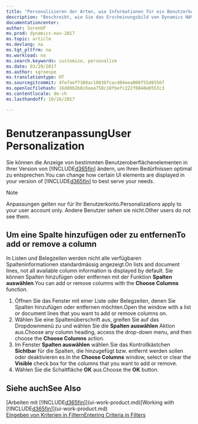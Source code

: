 ```yaml
---
title: "Personalisieren der Arten, wie Informationen für ein Benutzerkonto angezeigt werden"
description: "Beschreibt, wie Sie das Erscheinungsbild von Dynamics NAV für Ihr Benutzerkonto anpassen."
documentationcenter: 
author: SorenGP
ms.prod: dynamics-nav-2017
ms.topic: article
ms.devlang: na
ms.tgt_pltfrm: na
ms.workload: na
ms.search.keywords: customize, personalize
ms.date: 03/29/2017
ms.author: sgroespe
ms.translationtype: HT
ms.sourcegitcommit: 4fefaef7380ac10836fcac404eea006f55d8556f
ms.openlocfilehash: 16d89b2b8c6eaa758c18fbefc222f0840e6553c3
ms.contentlocale: de-ch
ms.lasthandoff: 10/16/2017

---
```

# <a name="user-personalization"></a><span data-ttu-id="098cd-103">Benutzeranpassung</span><span class="sxs-lookup"><span data-stu-id="098cd-103">User Personalization</span></span>
<span data-ttu-id="098cd-104">Sie können die Anzeige von bestimmten Benutzeroberflächenelementen in Ihrer Version von [!INCLUDE[d365fin](includes/d365fin_md.md)] ändern, um Ihren Bedürfnissen optimal zu entsprechen.</span><span class="sxs-lookup"><span data-stu-id="098cd-104">You can change how certain UI elements are displayed in your version of [!INCLUDE[d365fin](includes/d365fin_md.md)] to best serve your needs.</span></span>

> [!NOTE]  
>   <span data-ttu-id="098cd-105">Anpassungen gelten nur für Ihr Benutzerkonto.</span><span class="sxs-lookup"><span data-stu-id="098cd-105">Personalizations apply to your user account only.</span></span> <span data-ttu-id="098cd-106">Andere Benutzer sehen sie nicht.</span><span class="sxs-lookup"><span data-stu-id="098cd-106">Other users do not see them.</span></span>

## <a name="to-add-or-remove-a-column"></a><span data-ttu-id="098cd-107">Um eine Spalte hinzufügen oder zu entfernen</span><span class="sxs-lookup"><span data-stu-id="098cd-107">To add or remove a column</span></span>
<span data-ttu-id="098cd-108">In Listen und Belegzeilen werden nicht alle verfügbaren Spalteninformationen standardmässig angezeigt.</span><span class="sxs-lookup"><span data-stu-id="098cd-108">On lists and document lines, not all available column information is displayed by default.</span></span> <span data-ttu-id="098cd-109">Sie können Spalten hinzufügen oder entfernen mit der Funktion **Spalten auswählen**.</span><span class="sxs-lookup"><span data-stu-id="098cd-109">You can add or remove columns with the **Choose Columns** function.</span></span>

1. <span data-ttu-id="098cd-110">Öffnen Sie das Fenster mit einer Liste oder Belegzeilen, denen Sie Spalten hinzufügen oder entfernen möchten.</span><span class="sxs-lookup"><span data-stu-id="098cd-110">Open the window with a list or document lines that you want to add or remove columns on.</span></span>
2. <span data-ttu-id="098cd-111">Wählen Sie eine Spaltenüberschrift aus, greifen Sie auf das Dropdownmenü zu und wählen Sie die **Spalten auswählen** Aktion aus.</span><span class="sxs-lookup"><span data-stu-id="098cd-111">Choose any column heading, access the drop-down menu, and then choose the **Choose Columns** action.</span></span>
3. <span data-ttu-id="098cd-112">Im Fenster **Spalten auswählen** wählen Sie das Kontrollkästchen **Sichtbar** für die Spalten, die hinzugefügt bzw. entfernt werden sollen oder deaktivieren es.</span><span class="sxs-lookup"><span data-stu-id="098cd-112">In the **Choose Columns** window, select or clear the **Visible** check box for the columns that you want to add or remove.</span></span>
4. <span data-ttu-id="098cd-113">Wählen Sie die Schaltfläche **OK** aus.</span><span class="sxs-lookup"><span data-stu-id="098cd-113">Choose the **OK** button.</span></span>

## <a name="see-also"></a><span data-ttu-id="098cd-114">Siehe auch</span><span class="sxs-lookup"><span data-stu-id="098cd-114">See Also</span></span>
<span data-ttu-id="098cd-115">[Arbeiten mit [!INCLUDE[d365fin](includes/d365fin_md.md)]](ui-work-product.md)</span><span class="sxs-lookup"><span data-stu-id="098cd-115">[Working with [!INCLUDE[d365fin](includes/d365fin_md.md)]](ui-work-product.md)</span></span>  
[<span data-ttu-id="098cd-116">Eingeben von Kriterien in Filtern</span><span class="sxs-lookup"><span data-stu-id="098cd-116">Entering Criteria in Filters</span></span>](ui-enter-criteria-filters.md)

